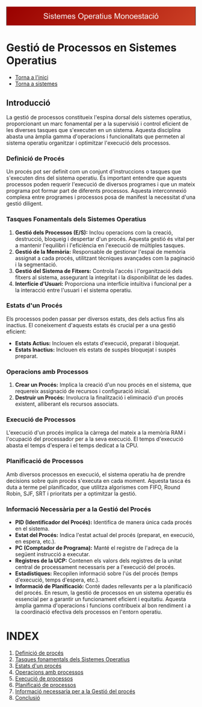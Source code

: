 !["SO"](sistemes.png)
# Gestió de Processos en Sistemes Operatius
- [Torna a l'inici](https://github.com/rramonb-esliceu/rramonb-esliceu/tree/master)
- [Torna a sistemes](https://github.com/rramonb-esliceu/rramonb-esliceu/tree/master/sistemes)
## Introducció
La gestió de processos constitueix l'espina dorsal dels sistemes operatius, proporcionant un marc fonamental per a la supervisió i control eficient de les diverses tasques que s'executen en un sistema. Aquesta disciplina abasta una àmplia gamma d'operacions i funcionalitats que permeten al sistema operatiu organitzar i optimitzar l'execució dels processos.
### Definició de Procés
Un procés pot ser definit com un conjunt d'instruccions o tasques que s'executen dins del sistema operatiu. És important entendre que aquests processos poden requerir l'execució de diversos programes i que un mateix programa pot formar part de diferents processos. Aquesta interconnexió complexa entre programes i processos posa de manifest la necessitat d'una gestió diligent.
### Tasques Fonamentals dels Sistemes Operatius
1. **Gestió dels Processos (E/S):** Inclou operacions com la creació, destrucció, bloqueig i despertar d'un procés. Aquesta gestió és vital per a mantenir l'equilibri i l'eficiència en l'execució de múltiples tasques.
2. **Gestió de la Memòria:** Responsable de gestionar l'espai de memòria assignat a cada procés, utilitzant tècniques avançades com la paginació i la segmentació.
3. **Gestió del Sistema de Fitxers:** Controla l'accés i l'organització dels fitxers al sistema, assegurant la integritat i la disponibilitat de les dades.
4. **Interfície d'Usuari:** Proporciona una interfície intuïtiva i funcional per a la interacció entre l'usuari i el sistema operatiu.
### Estats d'un Procés
Els processos poden passar per diversos estats, des dels actius fins als inactius. El coneixement d'aquests estats és crucial per a una gestió eficient:
- **Estats Actius:** Inclouen els estats d'execució, preparat i bloquejat.
- **Estats Inactius:** Inclouen els estats de suspès bloquejat i suspès preparat.
### Operacions amb Processos
1. **Crear un Procés:** Implica la creació d'un nou procés en el sistema, que requereix assignació de recursos i configuració inicial.
2. **Destruir un Procés:** Involucra la finalització i eliminació d'un procés existent, alliberant els recursos associats.
### Execució de Processos
L'execució d'un procés implica la càrrega del mateix a la memòria RAM i l'ocupació del processador per a la seva execució. El temps d'execució abasta el temps d'espera i el temps dedicat a la CPU.
### Planificació de Processos
Amb diversos processos en execució, el sistema operatiu ha de prendre decisions sobre quin procés s'executa en cada moment. Aquesta tasca és duta a terme pel planificador, que utilitza algorismes com FIFO, Round Robin, SJF, SRT i prioritats per a optimitzar la gestió.
### Informació Necessària per a la Gestió del Procés
- **PID (Identificador del Procés):** Identifica de manera única cada procés en el sistema.
- **Estat del Procés:** Indica l'estat actual del procés (preparat, en execució, en espera, etc.).
- **PC (Comptador de Programa):** Manté el registre de l'adreça de la següent instrucció a executar.
- **Registres de la UCP:** Contenen els valors dels registres de la unitat central de processament necessaris per a l'execució del procés.
- **Estadístiques:** Recopilen informació sobre l'ús del procés (temps d'execució, temps d'espera, etc.).
- **Informació de Planificació:** Conté dades rellevants per a la planificació del procés.
En resum, la gestió de processos en un sistema operatiu és essencial per a garantir un funcionament eficient i equitatiu. Aquesta àmplia gamma d'operacions i funcions contribueix al bon rendiment i a la coordinació efectiva dels processos en l'entorn operatiu.
# INDEX
1. [Definició de procés](https://github.com/rramonb-esliceu/rramonb-esliceu/blob/master/sistemes/processos/01_Definicio_de_proces.md)
2. [Tasques fonamentals dels Sistemes Operatius](https://github.com/rramonb-esliceu/rramonb-esliceu/blob/master/sistemes/processos/02_Tasques_Fonamentals_dels_Sistemes_Operatius.md)
3. [Estats d'un procés](https://github.com/rramonb-esliceu/rramonb-esliceu/blob/master/sistemes/processos/03_Estats_d_un_Proces.md)
4. [Operacions amb processos](https://github.com/rramonb-esliceu/rramonb-esliceu/blob/master/sistemes/processos/04_Operacions_amb_Processos.md)
5. [Execució de processos](https://github.com/rramonb-esliceu/rramonb-esliceu/blob/master/sistemes/processos/05_Execucio_de_Processos.md)
6. [Planificaió de processos](https://github.com/rramonb-esliceu/rramonb-esliceu/blob/master/sistemes/processos/06_Planificacio_de_processos.md)
7. [Informació necessaria per a la Gestió del procés](https://github.com/rramonb-esliceu/rramonb-esliceu/blob/master/sistemes/processos/07_Informacio_Necessaria_per_a_la_Gestio_del_Proces.md)
8. [Conclusió](https://github.com/rramonb-esliceu/rramonb-esliceu/blob/master/sistemes/processos/08_Conclusio.md)